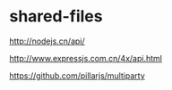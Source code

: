 # shared-files

http://nodejs.cn/api/

http://www.expressjs.com.cn/4x/api.html

https://github.com/pillarjs/multiparty